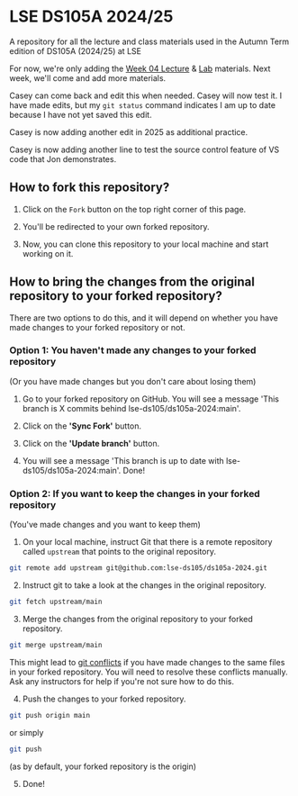 # LSE DS105A 2024/25

A repository for all the lecture and class materials used in the Autumn Term edition of DS105A (2024/25) at LSE

For now, we're only adding the [Week 04 Lecture](https://lse-dsi.github.io/DS105/2024/autumn-term/weeks/week04/lecture.html) & [Lab](https://lse-dsi.github.io/DS105/2024/autumn-term/weeks/week04/lab.html) materials. Next week, we'll come and add more materials.

Casey can come back and edit this when needed. Casey will now test it. I have made edits, but my `git status` command indicates I am up to date because I have not yet saved this edit.

Casey is now adding another edit in 2025 as additional practice.

Casey is now adding another line to test the source control feature of VS code that Jon demonstrates.

## How to fork this repository?

1. Click on the `Fork` button on the top right corner of this page.

2. You'll be redirected to your own forked repository.

3. Now, you can clone this repository to your local machine and start working on it.

## How to bring the changes from the original repository to your forked repository?

There are two options to do this, and it will depend on whether you have made changes to your forked repository or not.

### Option 1: You haven't made any changes to your forked repository

(Or you have made changes but you don't care about losing them)

1. Go to your forked repository on GitHub. You will see a message 'This branch is X commits behind lse-ds105/ds105a-2024:main'.

2. Click on the **'Sync Fork'** button.

3. Click on the **'Update branch'** button.

4. You will see a message 'This branch is up to date with lse-ds105/ds105a-2024:main'. Done!

### Option 2: If you want to keep the changes in your forked repository

(You've made changes and you want to keep them)

1. On your local machine, instruct Git that there is a remote repository called `upstream` that points to the original repository.

```bash
git remote add upstream git@github.com:lse-ds105/ds105a-2024.git
```

2. Instruct git to take a look at the changes in the original repository.

```bash
git fetch upstream/main
```

3. Merge the changes from the original repository to your forked repository.

```bash
git merge upstream/main
```

This might lead to [git conflicts](https://docs.github.com/en/github/collaborating-with-pull-requests/addressing-merge-conflicts/about-merge-conflicts) if you have made changes to the same files in your forked repository. You will need to resolve these conflicts manually. Ask any instructors for help if you're not sure how to do this.

4. Push the changes to your forked repository.

```bash
git push origin main
```

or simply

```bash
git push
```

(as by default, your forked repository is the origin)

5. Done!



